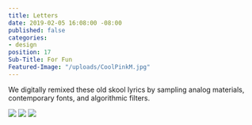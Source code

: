 ```yaml
---
title: Letters
date: 2019-02-05 16:08:00 -08:00
published: false
categories:
- design
position: 17
Sub-Title: For Fun
Featured-Image: "/uploads/CoolPinkM.jpg"
---
```


We digitally remixed these old skool lyrics by sampling analog materials, contemporary fonts, and algorithmic filters. 


<div class="gallery" data-columns="3">
<img src="/uploads/Moon2.jpg" />
<img src="/uploads/CoolPinkM.jpg" />
<img src="/uploads/CoolBlue.jpg" />
</div>